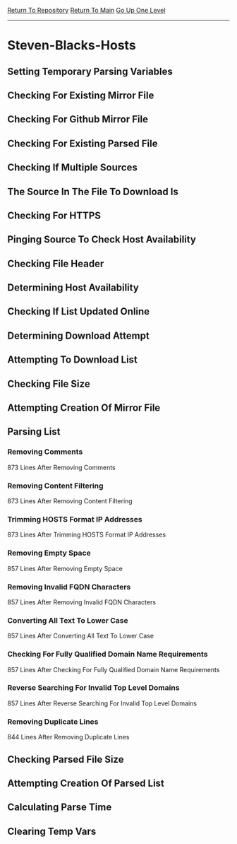 [Return To Repository](https://github.com/deathbybandaid/piholeparser/)
[Return To Main](https://github.com/deathbybandaid/piholeparser/blob/master/RecentRunLogs/Mainlog.md)
[Go Up One Level](https://github.com/deathbybandaid/piholeparser/blob/master/RecentRunLogs/TopLevelScripts/30-Processing-External-Blacklists.md)
____________________________________
# Steven-Blacks-Hosts
## Setting Temporary Parsing Variables
## Checking For Existing Mirror File
## Checking For Github Mirror File
## Checking For Existing Parsed File
## Checking If Multiple Sources
## The Source In The File To Download Is
## Checking For HTTPS
## Pinging Source To Check Host Availability
## Checking File Header
## Determining Host Availability
## Checking If List Updated Online
## Determining Download Attempt
## Attempting To Download List
## Checking File Size
## Attempting Creation Of Mirror File
## Parsing List
### Removing Comments
873 Lines After Removing Comments
### Removing Content Filtering
873 Lines After Removing Content Filtering
### Trimming HOSTS Format IP Addresses
873 Lines After Trimming HOSTS Format IP Addresses
### Removing Empty Space
857 Lines After Removing Empty Space
### Removing Invalid FQDN Characters
857 Lines After Removing Invalid FQDN Characters
### Converting All Text To Lower Case
857 Lines After Converting All Text To Lower Case
### Checking For Fully Qualified Domain Name Requirements
857 Lines After Checking For Fully Qualified Domain Name Requirements
### Reverse Searching For Invalid Top Level Domains
857 Lines After Reverse Searching For Invalid Top Level Domains
### Removing Duplicate Lines
844 Lines After Removing Duplicate Lines
## Checking Parsed File Size
## Attempting Creation Of Parsed List
## Calculating Parse Time
## Clearing Temp Vars
